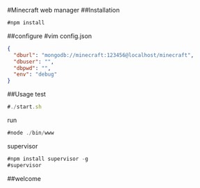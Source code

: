 #Minecraft web manager
##Installation
  ```javascript
  #npm install
  ```
##configure
  #vim config.json
  ```json
  {
  	"dburl": "mongodb://minecraft:123456@localhost/minecraft",
  	"dbuser": "",
  	"dbpwd": "",
  	"env": "debug"
  }
  ```
##Usage
  test
  ```javascript
  #./start.sh
  ```
  run
  ```javascript
  #node ./bin/www
  ```
  supervisor
  ```javascript
  #npm install supervisor -g
  #supervisor
  ```
##welcome
